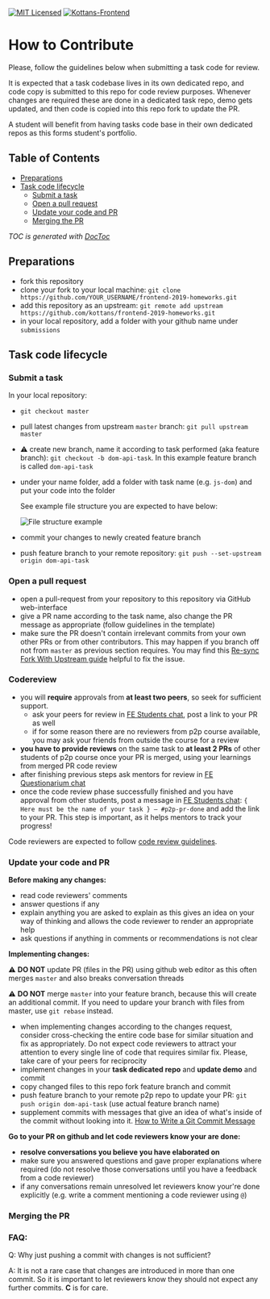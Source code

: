 [![MIT Licensed][icon-mit]][license] [![Kottans-Frontend][icon-kottans]][kottans-frontend]

# How to Contribute

Please, follow the guidelines below when submitting
a task code for review.

It is expected that a task codebase lives in its own dedicated repo,
and code copy is submitted to this repo for code review purposes.
Whenever changes are required these are done in a dedicated task
repo, demo gets updated, and then code is copied into this
repo fork to update the PR.

A student will benefit from having tasks code base in their own
dedicated repos as this forms student's portfolio.

<!-- START doctoc generated TOC please keep comment here to allow auto update -->
<!-- DON'T EDIT THIS SECTION, INSTEAD RE-RUN doctoc TO UPDATE -->

## Table of Contents

- [Preparations](#preparations)
- [Task code lifecycle](#task-code-lifecycle)
  - [Submit a task](#submit-a-task)
  - [Open a pull request](#open-a-pull-request)
  - [Update your code and PR](#update-your-code-and-pr)
  - [Merging the PR](#merging-the-pr)

<!-- END doctoc generated TOC please keep comment here to allow auto update -->

_TOC is generated with [DocToc](https://github.com/thlorenz/doctoc)_

## Preparations

- fork this repository
- clone your fork to your local machine:
  `git clone https://github.com/YOUR_USERNAME/frontend-2019-homeworks.git`
- add this repository as an upstream:
  `git remote add upstream https://github.com/kottans/frontend-2019-homeworks.git`
- in your local repository, add a folder with your github name under
  `submissions`

## Task code lifecycle

### Submit a task

In your local repository:

- `git checkout master`
- pull latest changes from upstream `master` branch:
  `git pull upstream master`
- :warning: create new branch, name it according to task performed
  (aka feature branch): `git checkout -b dom-api-task`.
  In this example feature branch is called `dom-api-task`
- under your name folder, add a folder with task name (e.g. `js-dom`)
  and put your code into the folder

  See example file structure you are expected to have below:

  ![File structure example](img/file-structure.png)

- commit your changes to newly created feature branch
- push feature branch to your remote repository:
  `git push --set-upstream origin dom-api-task`

### Open a pull request

- open a pull-request from your repository to this repository
  via GitHub web-interface
- give a PR name according to the task name,
  also change the PR message as appropriate
  (follow guidelines in the template)
- make sure the PR doesn't contain irrelevant commits
  from your own other PRs or from other contributors.
  This may happen if you branch off not from `master`
  as previous section requires. You may find this
  [Re-sync Fork With Upstream guide](https://gist.github.com/OleksiyRudenko/8b3ddb664308de0634b53c525e551d8b)
  helpful to fix the issue.

### Codereview

- you will **require** approvals from **at least two peers**, so seek
  for sufficient support.
  - ask your peers for review in [FE Students chat](https://web.telegram.org/#/im?p=s1495296464_549300875144563897),
    post a link to your PR as well
  - if for some reason there are no reviewers from p2p course available, you may ask your friends from outside the course for a review
- **you have to provide reviews** on the same task to **at least 2 PRs** of other students of p2p course once your PR is merged, using your learnings from merged PR code review
- after finishing previous steps ask mentors for review in [FE Questionarium chat](https://web.telegram.org/#/im?p=s1495296464_549300875144563897)
- once the code review phase successfully finished and you have approval from other students, post a message in [FE Students chat](https://web.telegram.org/#/im?p=s1495296464_549300875144563897): `{ Here must be the name of your task } — #p2p-pr-done` and add the link to your PR. This step is important, as it helps mentors to track your progress!

Code reviewers are expected to follow
[code review guidelines](./code-review-guidelines.md).

### Update your code and PR

**Before making any changes:**

- read code reviewers' comments
- answer questions if any
- explain anything you are asked to explain
  as this gives an idea on your way of thinking and allows
  the code reviewer to render an appropriate help
- ask questions if anything in comments or recommendations
  is not clear

**Implementing changes:**

:warning: **DO NOT** update PR (files in the PR) using github web editor as this often merges `master` and also breaks conversation threads

:warning: **DO NOT** merge `master` into your feature branch, because this will create an additional commit. If you need to updare your branch with files from master, use `git rebase` instead.

- when implementing changes according to the changes request,
  consider cross-checking the entire code base for similar
  situation and fix as appropriately. Do not expect code reviewers
  to attract your attention to every single line of code that
  requires similar fix. Please, take care of your peers for reciprocity
- implement changes in your **task dedicated repo** and **update demo**
  and commit
- copy changed files to this repo fork feature branch and commit
- push feature branch to your remote p2p repo to update your PR:
  `git push origin dom-api-task`
  (use actual feature branch name)
- supplement commits with messages that give an idea of what's inside
  of the commit without looking into it.
  [How to Write a Git Commit Message](https://chris.beams.io/posts/git-commit/)

**Go to your PR on github and let code reviewers know your are done:**

- **resolve conversations you believe you have elaborated on**
- make sure you answered questions and gave proper explanations where
  required (do not resolve those conversations until you have a feedback
  from a code reviewer)
- if any conversations remain unresolved let reviewers
  know your're done explicitly (e.g. write a comment mentioning
  a code reviewer using `@`)
  
### Merging the PR

### FAQ:

Q: Why just pushing a commit with changes is not sufficient?

A: It is not a rare case that changes are introduced in more
than one commit. So it is important to let reviewers know
they should not expect any further commits. **C** is for care.

[icon-mit]: https://img.shields.io/badge/license-MIT-blue.svg
[license]: https://github.com/OleksiyRudenko/a-tiny-JS-world/blob/master/LICENSE.md
[icon-kottans]: https://img.shields.io/badge/%3D(%5E.%5E)%3D-frontend-yellow.svg
[kottans-frontend]: https://github.com/kottans/frontend
